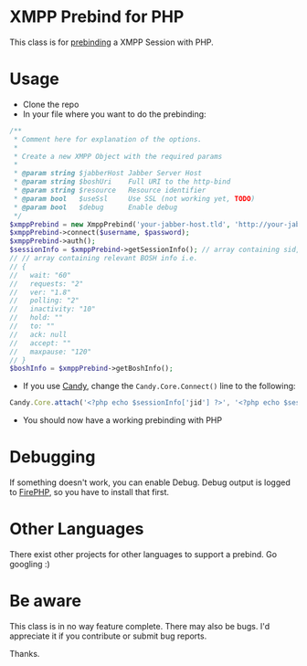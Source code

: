 XMPP Prebind for PHP
====================

This class is for [prebinding](http://metajack.im/2009/12/14/fastest-xmpp-sessions-with-http-prebinding/) a XMPP Session with PHP.

Usage
=====
* Clone the repo
* In your file where you want to do the prebinding:

```php
/**
 * Comment here for explanation of the options.
 *
 * Create a new XMPP Object with the required params
 *
 * @param string $jabberHost Jabber Server Host
 * @param string $boshUri    Full URI to the http-bind
 * @param string $resource   Resource identifier
 * @param bool   $useSsl     Use SSL (not working yet, TODO)
 * @param bool   $debug      Enable debug
 */
$xmppPrebind = new XmppPrebind('your-jabber-host.tld', 'http://your-jabber-host/http-bind/', 'Your XMPP Clients resource name', false, false);
$xmppPrebind->connect($username, $password);
$xmppPrebind->auth();
$sessionInfo = $xmppPrebind->getSessionInfo(); // array containing sid, rid and jid
// // array containing relevant BOSH info i.e.
// {
//   wait: "60"
//   requests: "2"
//   ver: "1.8"
//   polling: "2"
//   inactivity: "10"
//   hold: ""
//   to: ""
//   ack: null
//   accept: ""
//   maxpause: "120"
// }
$boshInfo = $xmppPrebind->getBoshInfo(); 
```

* If you use [Candy](http://amiadogroup.github.com/candy), change the `Candy.Core.Connect()` line to the following:

```javascript
Candy.Core.attach('<?php echo $sessionInfo['jid'] ?>', '<?php echo $sessionInfo['sid'] ?>', '<?php echo $sessionInfo['rid'] ?>');
```

* You should now have a working prebinding with PHP

Debugging
=========
If something doesn't work, you can enable Debug. Debug output is logged to [FirePHP](http://www.firephp.org/), so you have to install that first.

Other Languages
===============
There exist other projects for other languages to support a prebind. Go googling :)

Be aware
========
This class is in no way feature complete. There may also be bugs. I'd appreciate it if you contribute or submit bug reports.

Thanks.